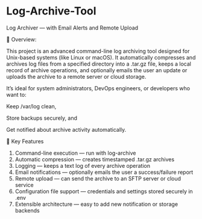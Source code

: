 # Log-Archive-Tool

Log Archiver — with Email Alerts and Remote Upload

🧠 Overview:

This project is an advanced command-line log archiving tool designed for Unix-based systems (like Linux or macOS). It automatically compresses and archives log files from a specified directory into a .tar.gz file, keeps a local record of archive operations, and optionally emails the user an update or uploads the archive to a remote server or cloud storage.

It’s ideal for system administrators, DevOps engineers, or developers who want to:

Keep /var/log clean,

Store backups securely, and

Get notified about archive activity automatically.

🧩 Key Features

<ol>
  <li>Command-line execution — run with log-archive <log-directory></li>
  <li>Automatic compression — creates timestamped .tar.gz archives</li>
  <li>Logging — keeps a text log of every archive operation</li>
  <li>Email notifications — optionally emails the user a success/failure report</li>
  <li>Remote upload — can send the archive to an SFTP server or cloud service</li>
  <li>Configuration file support — credentials and settings stored securely in .env</li>
  <li>Extensible architecture — easy to add new notification or storage backends</li>
</ol>


